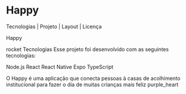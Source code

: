  <h1> Happy </h1>
Tecnologias   |    Projeto   |    Layout   |    Licença

Happy

rocket Tecnologias
Esse projeto foi desenvolvido com as seguintes tecnologias:

Node.js
React
React Native
Expo
TypeScript


O Happy é uma aplicação que conecta pessoas à casas de acolhimento institucional para fazer o dia de muitas crianças mais feliz purple_heart

